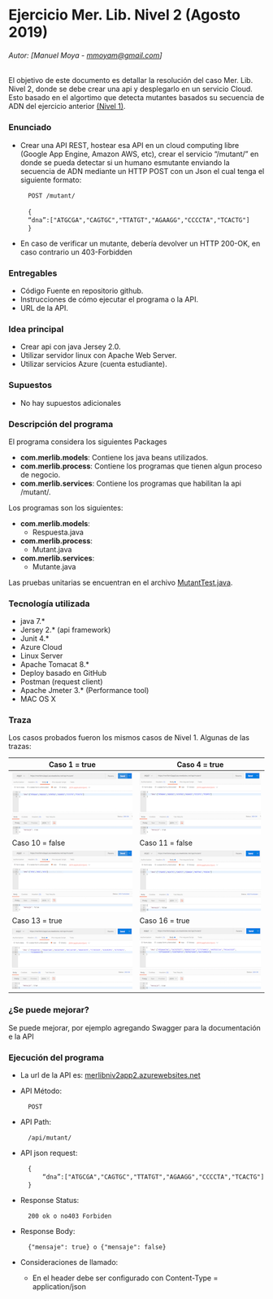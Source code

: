 # Ejercicio Mer. Lib. Nivel 2 (Agosto 2019)
###### Autor: [Manuel Moya - mmoyam@gmail.com]
El objetivo de este documento es detallar la resolución del caso Mer. Lib. Nivel 2, donde se debe crear una api y desplegarlo en un servicio Cloud. Esto basado en el algortimo que detecta mutantes basados su secuencia de ADN del ejercicio anterior [(Nivel 1)](https://github.com/manumoya/MerLibNiv1/).

### Enunciado

* Crear una API REST, hostear esa API en un cloud computing libre (Google App Engine, Amazon AWS, etc), crear el servicio “/mutant/” en donde se pueda detectar si un humano esmutante enviando la secuencia de ADN mediante un HTTP POST con un Json el cual tenga el siguiente formato:

		POST /mutant/
		
		{
		“dna”:["ATGCGA","CAGTGC","TTATGT","AGAAGG","CCCCTA","TCACTG"]
		}

* En caso de verificar un mutante, debería devolver un HTTP 200-OK, en caso contrario un 403-Forbidden

### Entregables

* Código Fuente en repositorio github.
* Instrucciones de cómo ejecutar el programa o la API. 
* URL de la API.

### Idea principal

* Crear api con java Jersey 2.0.
* Utilizar servidor linux con Apache Web Server.
* Utilizar servicios Azure (cuenta estudiante).

### Supuestos
* No hay supuestos adicionales

### Descripción del programa

El programa considera los siguientes Packages

* **com.merlib.models**: Contiene los java beans utilizados.
* **com.merlib.process**: Contiene los programas que tienen algun proceso de negocio.
* **com.merlib.services**: Contiene los programas que habilitan la api /mutant/.

Los programas son los siguientes:

* **com.merlib.models**: 
	* Respuesta.java
* **com.merlib.process**: 
	* Mutant.java
* **com.merlib.services**: 
	* Mutante.java

Las pruebas unitarias se encuentran en el archivo [MutantTest.java](https://github.com/manumoya/MerLibNiv2/tree/master/src/test/java/com/merlib/process/MutantTest.java).


### Tecnología utilizada
* java 7.*
* Jersey 2.* (api framework)
* Junit 4.*
* Azure Cloud
* Linux Server
* Apache Tomacat 8.*
* Deploy basado en GitHub
* Postman (request client)
* Apache Jmeter 3.* (Performance tool)
* MAC OS X 	

### Traza
Los casos probados fueron los mismos casos de Nivel 1. Algunas de las trazas:

|Caso 1 = true | Caso 4 = true |
|---|---|
| ![](img/traza_caso1.png) | ![](img/traza_caso4.png) | 
| Caso 10 = false | Caso 11 = false |  
|![](img/traza_caso10.png) | ![](img/traza_caso11.png) |
|Caso 13 = true | Caso 16 = true | 
|![](img/traza_caso13.png) | ![](img/traza_caso16.png) | 
 

### ¿Se puede mejorar?

Se puede mejorar, por ejemplo agregando Swagger para la documentación e la API

### Ejecución del programa

* La url de la API es: [merlibniv2app2.azurewebsites.net](https://merlibniv2app2.azurewebsites.net/)
* API Método: 
		
		POST
		
* API Path:
 
		/api/mutant/


* API json request:

		{
			“dna”:["ATGCGA","CAGTGC","TTATGT","AGAAGG","CCCCTA","TCACTG"]
		}
		
* Response Status:

		200 ok o no403 Forbiden
		
* Response Body:

		{"mensaje": true} o {"mensaje": false}		
	
* Consideraciones de llamado:
	* En el header debe ser configurado con Content-Type = application/json